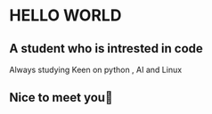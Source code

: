 # HELLO WORLD
## A student who is intrested in code
Always studying
Keen on python , AI and Linux
## Nice to meet you🤝
